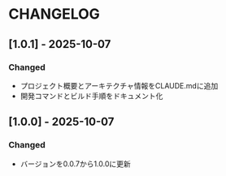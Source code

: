 # CHANGELOG

## [1.0.1] - 2025-10-07

### Changed
- プロジェクト概要とアーキテクチャ情報をCLAUDE.mdに追加
- 開発コマンドとビルド手順をドキュメント化

## [1.0.0] - 2025-10-07

### Changed
- バージョンを0.0.7から1.0.0に更新
